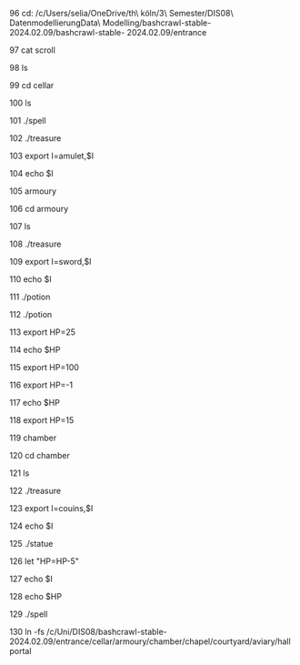    96 cd: /c/Users/selia/OneDrive/th\ köln/3\ Semester/DIS08\ DatenmodellierungData\ Modelling/bashcrawl-stable-2024.02.09/bashcrawl-stable-            2024.02.09/entrance
   
   97  cat scroll
   
   98  ls
   
   99  cd cellar
  
  100  ls
  
  101  ./spell
  
  102  ./treasure
  
  103  export I=amulet,$I
  
  104  echo $I
  
  105  armoury
  
  106  cd armoury
  
  107  ls
  
  108  ./treasure
  
  109  export I=sword,$I
  
  110  echo $I
  
  111  ./potion
  
  112  ./potion
  
  113  export HP=25
  
  114  echo $HP
  
  115  export HP=100
  
  116  export HP=-1
  
  117  echo $HP
  
  118  export HP=15
  
  119  chamber
  
  120  cd chamber
  
  121  ls
  
  122  ./treasure
  
  123  export I=couins,$I
  
  124  echo $I
  
  125  ./statue
  
  126  let "HP=HP-5"
  
  127  echo $I
  
  128  echo $HP
  
  129  ./spell
  
  130  ln -fs /c/Uni/DIS08/bashcrawl-stable-2024.02.09/entrance/cellar/armoury/chamber/chapel/courtyard/aviary/hall portal
